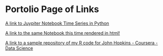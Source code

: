 # Portolio Page of Links


[A link to Juypiter Notebook Time Series in Python](https://madash99.github.io/SampleContent/M3TimeSeriesv2.ipynb)


[A link to the same Notebook this time rendered in html!](https://madash99.github.io/SampleContent/M3TimeSeriesv2.html)



[A link to a sample repository of my R code for John Hopkins - Coursera - Data Science ](https://github.com/madash99/Coursera-Homework)


